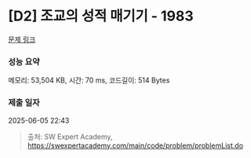 # [D2] 조교의 성적 매기기 - 1983 

[문제 링크](https://swexpertacademy.com/main/code/problem/problemDetail.do?contestProbId=AV5PwGK6AcIDFAUq) 

### 성능 요약

메모리: 53,504 KB, 시간: 70 ms, 코드길이: 514 Bytes

### 제출 일자

2025-06-05 22:43



> 출처: SW Expert Academy, https://swexpertacademy.com/main/code/problem/problemList.do